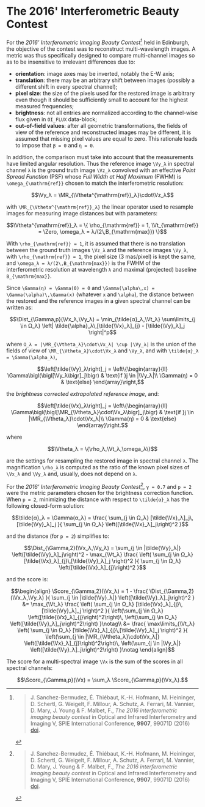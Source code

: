 # The 2016' Interferometric Beauty Contest

For the _2016' Interferometric Imaging Beauty Contest_[^Sanchez2016] held in Edinburgh,
the objective of the contest was to reconstruct multi-wavelength images. A metric was thus
specifically designed to compare multi-channel images so as to be insensitive to
irrelevant differences due to:

* **orientation**: image axes may be inverted, notably the E-W axis;
* **translation**: there may be an arbitrary shift between images (possibly a different
  shift in every spectral channel);
* **pixel size**: the size of the pixels used for the restored image is arbitrary even
  though it should be sufficiently small to account for the highest measured frequencies;
* **brightness**: not all entries are normalized according to the channel-wise flux given
  in `OI_FLUX` data-block;
* **out-of-field values**: after all geometric transformations, the fields of view of the
  reference and reconstructed images may be different, it is assumed that missing pixel
  values are equal to zero. This rationale leads to impose that ``β = 0`` and ``η = 0``.

In addition, the comparison must take into account that the measurements have limited
angular resolution. Thus the reference image ``\Vy_λ`` in spectral channel ``λ`` is the
ground truth image ``\Vz_λ`` convolved with an effective _Point Spread Function_ (PSF)
whose _Full Width at Half Maximum_ (FWHM) is ``\omega_{\mathrm{ref}}`` chosen to match the
interferometric resolution:

```math
\Vy_λ = \MR_{\Vtheta^{\mathrm{ref}}_λ}\cdot\Vz_λ
```

with ``\MR_{\Vtheta^{\mathrm{ref}}_λ}`` the linear operator used to resample images for
measuring image distances but with parameters:

```math
\Vtheta^{\mathrm{ref}}_λ = \{
  \rho_{\mathrm{ref}} = 1,
  \Vt_{\mathrm{ref}} = \Zero,
  \omega_λ = λ/(2\,B_{\mathrm{max}})
\}
```

With ``\rho_{\mathrm{ref}} = 1``, it is assumed that there is no translation between the
ground truth images ``\Vz_λ`` and the reference images ``\Vy_λ``, with
``\rho_{\mathrm{ref}} = 1``, the pixel size (3 mas/pixel) is kept the same, and
``\omega_λ = λ/(2\,B_{\mathrm{max}})`` is the FWHM of the interferometric
resolution at wavelength ``λ`` and maximal (projected) baseline ``B_{\mathrm{max}}``.

Since ``\Gamma(η) = \Gamma(0) = 0`` and ``\Gamma(\alpha\,x) = \Gamma(\alpha)\,\Gamma(x)``
(whatever ``x`` and ``\alpha``), the distance between the restored and the reference
images in a given spectral channel can be written as:

``` math
\Dist_{\Gamma,p}(\Vx_λ,\Vy_λ) = \min_{\tilde{α}_λ,\Vt_λ}
  \sum\limits_{j \in Ω_λ}
  \left|
    \tilde{\alpha}_λ\,[\tilde{\Vx}_λ]_{j}
    - [\tilde{\Vy}_λ]_j
  \right|^p
```

where ``Ω_λ = |\MR_{\Vtheta_λ}\cdot\Vx_λ| \cup |\Vy_λ|`` is the union of the fields of
view of ``\MR_{\Vtheta_λ}\cdot\Vx_λ`` and ``\Vy_λ``, and with ``\tilde{α}_λ =
\Gamma(\alpha_λ)``,

``` math
\left[\tilde{\Vy}_λ\right]_j = \left\{\begin{array}{ll}
  \Gamma\bigl(\bigl[\Vy_λ\bigr]_j\bigr) & \text{if }j \in |\Vy_λ|\\
  \Gamma(η) = 0 & \text{else}
\end{array}\right,
```

the _brightness corrected extrapolated reference image_, and:

``` math
\left[\tilde{\Vx}_λ\right]_j = \left\{\begin{array}{ll}
  \Gamma\bigl(\bigl[\MR_{\Vtheta_λ}\cdot\Vx_λ\bigr]_j\bigr)
  & \text{if }j \in |\MR_{\Vtheta_λ}\cdot\Vx_λ|\\
  \Gamma(η) = 0 & \text{else}
\end{array}\right.
```

where

```math
\Vtheta_λ = \{\rho_λ,\Vt_λ,\omega_λ\}
```

are the settings for resampling the restored image in spectral channel ``λ``. The
magnification ``\rho_λ`` is computed as the ratio of the known pixel sizes of ``\Vx_λ``
and ``\Vy_λ`` and, usually, does not depend on ``λ``.

For the _2016' Interferometric Imaging Beauty Contest_[^Sanchez2016], ``γ = 0.7`` and ``p
= 2`` were the metric parameters chosen for the brightness correction function. When ``p =
2``, minimizing the distance with respect to ``\tilde{α}_λ`` has the following closed-form
solution:

```math
\tilde{α}_λ = \Gamma(α_λ) = \frac{
  \sum_{j \in Ω_λ} [\tilde{\Vx}_λ]_j\,[\tilde{\Vy}_λ]_j
}{
  \sum_{j \in Ω_λ}
  \left([\tilde{\Vx}_λ]_j\right)^2
}
```

and the distance (for ``p = 2``) simplifies to:

```math
\Dist_{\Gamma,2}(\Vx_λ,\Vy_λ) =
  \sum_{j \in |\tilde{\Vy}_λ|} \left([\tilde{\Vy}_λ]_j\right)^2
  - \max_{\Vt_λ} \frac{
    \left(
        \sum_{j \in Ω_λ} [\tilde{\Vx}_λ]_{j}\,[\tilde{\Vy}_λ]_j
    \right)^2
  }{
    \sum_{j \in Ω_λ} \left([\tilde{\Vx}_λ]_{j}\right)^2
  }
```

and the score is:

```math
\begin{align}
\Score_{\Gamma,2}(\Vx_λ)
  = 1 - \frac{
    \Dist_{\Gamma,2}(\Vx_λ,\Vy_λ)
  }{
    \sum_{j \in |\tilde{\Vy}_λ|} \left([\tilde{\Vy}_λ]_j\right)^2
  }
  &= \max_{\Vt_λ} \frac{
    \left(
        \sum_{j \in Ω_λ} [\tilde{\Vx}_λ]_{j}\,[\tilde{\Vy}_λ]_j
    \right)^2
  }{
    \left(\sum_{j \in Ω_λ} \left([\tilde{\Vx}_λ]_{j}\right)^2\right)\,
    \left(\sum_{j \in Ω_λ} \left([\tilde{\Vy}_λ]_j\right)^2\right)
  }\notag\\
  &= \frac{
    \max\limits_{\Vt_λ} \left(
        \sum_{j \in Ω_λ} [\tilde{\Vx}_λ]_{j}\,[\tilde{\Vy}_λ]_j
    \right)^2
  }{
    \left(\sum_{j \in |\MR_{\Vtheta_λ}\cdot\Vx_λ|} \left([\tilde{\Vx}_λ]_{j}\right)^2\right)\,
    \left(\sum_{j \in |\Vy_λ|} \left([\tilde{\Vy}_λ]_j\right)^2\right)
  }\notag
\end{align}
```

The score for a multi-spectral image ``\Vx`` is the sum of the scores in all spectral channels:

``` math
\Score_{\Gamma,p}(\Vx) = \sum_λ \Score_{\Gamma,p}(\Vx_λ).
```

[^Sanchez2016]:
    > J. Sanchez-Bermudez, É. Thiébaut, K.-H. Hofmann, M. Heininger, D.
    > Schertl, G. Weigelt, F. Millour, A. Schutz, A. Ferrari, M. Vannier, D.
    > Mary, J. Young & F. Malbet, F., *The 2016 interferometric imaging beauty
    > contest* in Optical and Infrared Interferometry and Imaging V, SPIE
    > International Conference, **9907**, 99071D (2016)
    > [doi](https://doi.org/10.1117/12.2231982).
